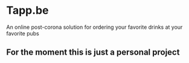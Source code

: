 # Tapp.be

An online post-corona solution for ordering your favorite drinks at your favorite pubs

## For the moment this is just a personal project